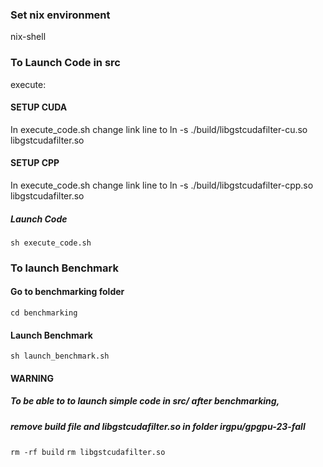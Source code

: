 ### Set nix environment

nix-shell

### To Launch Code in src
execute:

#### SETUP CUDA
In execute\_code.sh change link line to
ln -s ./build/libgstcudafilter-cu.so libgstcudafilter.so

#### SETUP CPP
In execute\_code.sh change link line to
ln -s ./build/libgstcudafilter-cpp.so libgstcudafilter.so


##### Launch Code
`sh execute_code.sh`

### To launch Benchmark
#### Go to benchmarking folder
`cd benchmarking`

#### Launch Benchmark
`sh launch_benchmark.sh`

#### WARNING
##### To be able to to launch simple code in src/ after benchmarking,
##### remove build file and libgstcudafilter.so in folder irgpu/gpgpu-23-fall
`rm -rf build`
`rm libgstcudafilter.so`
